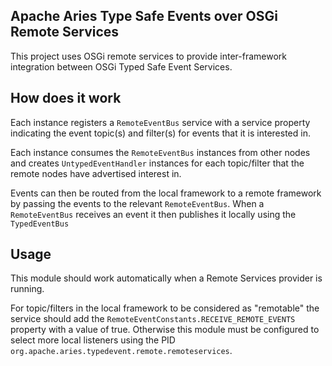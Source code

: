 Apache Aries Type Safe Events over OSGi Remote Services
-------------------------------------------------------------

This project uses OSGi remote services to provide inter-framework integration between OSGi Typed Safe Event Services.

## How does it work

Each instance registers a `RemoteEventBus` service with a service property indicating the event topic(s) and filter(s) for events that it is interested in. 

Each instance consumes the `RemoteEventBus` instances from other nodes and creates `UntypedEventHandler` instances for each topic/filter that the remote nodes have advertised interest in.

Events can then be routed from the local framework to a remote framework by passing the events to the relevant `RemoteEventBus`. When a `RemoteEventBus` receives an event it then publishes it locally using the `TypedEventBus` 


## Usage

This module should work automatically when a Remote Services provider is running.

For topic/filters in the local framework to be considered as "remotable" the service should add the `RemoteEventConstants.RECEIVE_REMOTE_EVENTS` property with a value of true. Otherwise this module must be configured to select more local listeners using the PID `org.apache.aries.typedevent.remote.remoteservices`.
